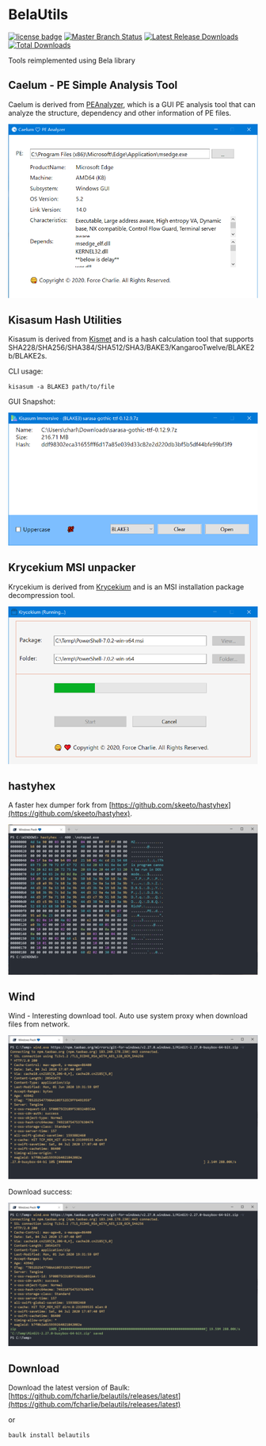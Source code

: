 # BelaUtils

[![license badge](https://img.shields.io/github/license/fcharlie/belautils.svg)](LICENSE)
[![Master Branch Status](https://github.com/fcharlie/belautils/workflows/CI/badge.svg)](https://github.com/fcharlie/belautils/actions)
[![Latest Release Downloads](https://img.shields.io/github/downloads/fcharlie/belautils/latest/total.svg)](https://github.com/fcharlie/belautils/releases/latest)
[![Total Downloads](https://img.shields.io/github/downloads/fcharlie/belautils/total.svg)](https://github.com/fcharlie/belautils/releases)

Tools reimplemented using Bela library


## Caelum - PE Simple Analysis Tool

Caelum is derived from [PEAnalyzer](https://github.com/fcharlie/PEAnalyzer/), which is a GUI PE analysis tool that can analyze the structure, dependency and other information of PE files.

![](./docs/images/caelum.png)


## Kisasum Hash Utilities

Kisasum is derived from [Kismet](https://github.com/fcharlie/Kismet) and is a hash calculation tool that supports SHA228/SHA256/SHA384/SHA512/SHA3/BAKE3/KangarooTwelve/BLAKE2b/BLAKE2s.

CLI usage:

```shell
kisasum -a BLAKE3 path/to/file
```

GUI Snapshot:

![](./docs/images/kisasum-ui.png)


## Krycekium MSI unpacker

Krycekium is derived from  [Krycekium](https://github.com/fcharlie/Krycekium) and is an MSI installation package decompression tool.

![](./docs/images/krycekium.png)

## hastyhex

A faster hex dumper fork from [https://github.com/skeeto/hastyhex](https://github.com/skeeto/hastyhex). 

![](./docs/images/hastyhex.png)

## Wind

Wind - Interesting download tool. Auto use system proxy when download files from network.

![](./docs/images/wind.png)

Download success:

![](./docs/images/wind2.png)

## Download

Download the latest version of Baulk: [https://github.com/fcharlie/belautils/releases/latest](https://github.com/fcharlie/belautils/releases/latest)

or

```powershell
baulk install belautils
```

